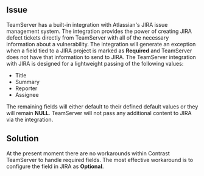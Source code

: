 <!--
title: "BugTracker Integration: How To Handle Required Fields When Creating JIRA Tickets From A Vulnerability"
description: "Explanation of BugTracker integration"
tags: "TeamServer BugTracker troubleshooting"
-->

## Issue

TeamServer has a built-in integration with Atlassian's JIRA issue management system. The integration provides the power of creating JIRA defect tickets directly from TeamServer with all of the necessary information about a vulnerability. The integration will generate an exception when a field tied to a JIRA project is marked as **Required** and TeamServer does not have that information to send to JIRA. The TeamServer integration with JIRA is designed for a lightweight passing of the following values:

* Title
* Summary
* Reporter
* Assignee

The remaining fields will either default to their defined default values or they will remain **NULL**. TeamServer will not pass any additional content to JIRA via the integration.


## Solution

At the present moment there are no workarounds within Contrast TeamServer to handle required fields. The most effective workaround is to configure the field in JIRA as **Optional**.

